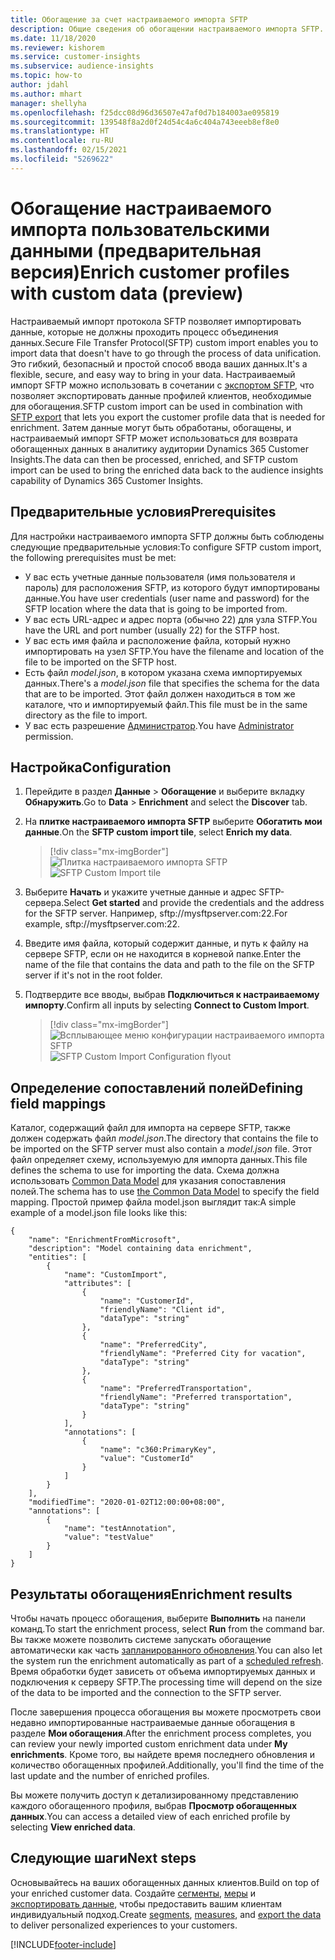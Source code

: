 ```yaml
---
title: Обогащение за счет настраиваемого импорта SFTP
description: Общие сведения об обогащении настраиваемого импорта SFTP.
ms.date: 11/18/2020
ms.reviewer: kishorem
ms.service: customer-insights
ms.subservice: audience-insights
ms.topic: how-to
author: jdahl
ms.author: mhart
manager: shellyha
ms.openlocfilehash: f25dcc08d96d36507e47af0d7b184003ae095819
ms.sourcegitcommit: 139548f8a2d0f24d54c4a6c404a743eeeb8ef8e0
ms.translationtype: HT
ms.contentlocale: ru-RU
ms.lasthandoff: 02/15/2021
ms.locfileid: "5269622"
---
```

# <a name="enrich-customer-profiles-with-custom-data-preview"></a><span data-ttu-id="f5776-103">Обогащение настраиваемого импорта пользовательскими данными (предварительная версия)</span><span class="sxs-lookup"><span data-stu-id="f5776-103">Enrich customer profiles with custom data (preview)</span></span>

<span data-ttu-id="f5776-104">Настраиваемый импорт протокола SFTP позволяет импортировать данные, которые не должны проходить процесс объединения данных.</span><span class="sxs-lookup"><span data-stu-id="f5776-104">Secure File Transfer Protocol(SFTP) custom import enables you to import data that doesn't have to go through the process of data unification.</span></span> <span data-ttu-id="f5776-105">Это гибкий, безопасный и простой способ ввода ваших данных.</span><span class="sxs-lookup"><span data-stu-id="f5776-105">It's a flexible, secure, and easy way to bring in your data.</span></span> <span data-ttu-id="f5776-106">Настраиваемый импорт SFTP можно использовать в сочетании с [экспортом SFTP](export-sftp.md), что позволяет экспортировать данные профилей клиентов, необходимые для обогащения.</span><span class="sxs-lookup"><span data-stu-id="f5776-106">SFTP custom import can be used in combination with [SFTP export](export-sftp.md) that lets you export the customer profile data that is needed for enrichment.</span></span> <span data-ttu-id="f5776-107">Затем данные могут быть обработаны, обогащены, и настраиваемый импорт SFTP может использоваться для возврата обогащенных данных в аналитику аудитории Dynamics 365 Customer Insights.</span><span class="sxs-lookup"><span data-stu-id="f5776-107">The data can then be processed, enriched, and SFTP custom import can be used to bring the enriched data back to the audience insights capability of Dynamics 365 Customer Insights.</span></span>

## <a name="prerequisites"></a><span data-ttu-id="f5776-108">Предварительные условия</span><span class="sxs-lookup"><span data-stu-id="f5776-108">Prerequisites</span></span>

<span data-ttu-id="f5776-109">Для настройки настраиваемого импорта SFTP должны быть соблюдены следующие предварительные условия:</span><span class="sxs-lookup"><span data-stu-id="f5776-109">To configure SFTP custom import, the following prerequisites must be met:</span></span>

- <span data-ttu-id="f5776-110">У вас есть учетные данные пользователя (имя пользователя и пароль) для расположения SFTP, из которого будут импортированы данные.</span><span class="sxs-lookup"><span data-stu-id="f5776-110">You have user credentials (user name and password) for the SFTP location where the data that is going to be imported from.</span></span>
- <span data-ttu-id="f5776-111">У вас есть URL-адрес и адрес порта (обычно 22) для узла STFP.</span><span class="sxs-lookup"><span data-stu-id="f5776-111">You have the URL and port number (usually 22) for the STFP host.</span></span>
- <span data-ttu-id="f5776-112">У вас есть имя файла и расположение файла, который нужно импортировать на узел SFTP.</span><span class="sxs-lookup"><span data-stu-id="f5776-112">You have the filename and location of the file to be imported on the SFTP host.</span></span>
- <span data-ttu-id="f5776-113">Есть файл *model.json*, в котором указана схема импортируемых данных.</span><span class="sxs-lookup"><span data-stu-id="f5776-113">There's a *model.json* file that specifies the schema for the data that are to be imported.</span></span> <span data-ttu-id="f5776-114">Этот файл должен находиться в том же каталоге, что и импортируемый файл.</span><span class="sxs-lookup"><span data-stu-id="f5776-114">This file must be in the same directory as the file to import.</span></span>
- <span data-ttu-id="f5776-115">У вас есть разрешение [Администратор](permissions.md#administrator).</span><span class="sxs-lookup"><span data-stu-id="f5776-115">You have [Administrator](permissions.md#administrator) permission.</span></span>

## <a name="configuration"></a><span data-ttu-id="f5776-116">Настройка</span><span class="sxs-lookup"><span data-stu-id="f5776-116">Configuration</span></span>

1. <span data-ttu-id="f5776-117">Перейдите в раздел **Данные** > **Обогащение** и выберите вкладку **Обнаружить**.</span><span class="sxs-lookup"><span data-stu-id="f5776-117">Go to **Data** > **Enrichment** and select the **Discover** tab.</span></span>

1. <span data-ttu-id="f5776-118">На **плитке настраиваемого импорта SFTP** выберите **Обогатить мои данные**.</span><span class="sxs-lookup"><span data-stu-id="f5776-118">On the **SFTP custom import tile**, select **Enrich my data**.</span></span>

   > [!div class="mx-imgBorder"]
   > <span data-ttu-id="f5776-119">![Плитка настраиваемого импорта SFTP](media/SFTP_Custom_Import_tile.png "Плитка настраиваемого импорта SFTP")</span><span class="sxs-lookup"><span data-stu-id="f5776-119">![SFTP Custom Import tile](media/SFTP_Custom_Import_tile.png "SFTP Custom Import tile")</span></span>

1. <span data-ttu-id="f5776-120">Выберите **Начать** и укажите учетные данные и адрес SFTP-сервера.</span><span class="sxs-lookup"><span data-stu-id="f5776-120">Select **Get started** and provide the credentials and the address for the SFTP server.</span></span> <span data-ttu-id="f5776-121">Например, sftp://mysftpserver.com:22.</span><span class="sxs-lookup"><span data-stu-id="f5776-121">For example, sftp://mysftpserver.com:22.</span></span>

1. <span data-ttu-id="f5776-122">Введите имя файла, который содержит данные, и путь к файлу на сервере SFTP, если он не находится в корневой папке.</span><span class="sxs-lookup"><span data-stu-id="f5776-122">Enter the name of the file that contains the data and path to the file on the SFTP server if it's not in the root folder.</span></span>

1. <span data-ttu-id="f5776-123">Подтвердите все вводы, выбрав **Подключиться к настраиваемому импорту**.</span><span class="sxs-lookup"><span data-stu-id="f5776-123">Confirm all inputs by selecting **Connect to Custom Import**.</span></span>

   > [!div class="mx-imgBorder"]
   > <span data-ttu-id="f5776-124">![Всплывающее меню конфигурации настраиваемого импорта SFTP](media/SFTP_Custom_Import_Configuration_flyout.png "Всплывающее меню конфигурации настраиваемого импорта SFTP")</span><span class="sxs-lookup"><span data-stu-id="f5776-124">![SFTP Custom Import Configuration flyout](media/SFTP_Custom_Import_Configuration_flyout.png "SFTP Custom Import Configuration flyout")</span></span>

## <a name="defining-field-mappings"></a><span data-ttu-id="f5776-125">Определение сопоставлений полей</span><span class="sxs-lookup"><span data-stu-id="f5776-125">Defining field mappings</span></span> 

<span data-ttu-id="f5776-126">Каталог, содержащий файл для импорта на сервере SFTP, также должен содержать файл *model.json*.</span><span class="sxs-lookup"><span data-stu-id="f5776-126">The directory that contains the file to be imported on the SFTP server must also contain a *model.json* file.</span></span> <span data-ttu-id="f5776-127">Этот файл определяет схему, используемую для импорта данных.</span><span class="sxs-lookup"><span data-stu-id="f5776-127">This file defines the schema to use for importing the data.</span></span> <span data-ttu-id="f5776-128">Схема должна использовать [Common Data Model](https://docs.microsoft.com/common-data-model/) для указания сопоставления полей.</span><span class="sxs-lookup"><span data-stu-id="f5776-128">The schema has to use [the Common Data Model](https://docs.microsoft.com/common-data-model/) to specify the field mapping.</span></span> <span data-ttu-id="f5776-129">Простой пример файла model.json выглядит так:</span><span class="sxs-lookup"><span data-stu-id="f5776-129">A simple example of a model.json file looks like this:</span></span>

```
{
    "name": "EnrichmentFromMicrosoft",
    "description": "Model containing data enrichment",
    "entities": [
        {
            "name": "CustomImport",
            "attributes": [
                {
                    "name": "CustomerId",
                    "friendlyName": "Client id",
                    "dataType": "string"
                },
                {
                    "name": "PreferredCity",
                    "friendlyName": "Preferred City for vacation",
                    "dataType": "string"
                },
                {
                    "name": "PreferredTransportation",
                    "friendlyName": "Preferred transportation",
                    "dataType": "string"
                }
            ],
            "annotations": [
                {
                    "name": "c360:PrimaryKey",
                    "value": "CustomerId"
                }
            ]
        }
    ],
    "modifiedTime": "2020-01-02T12:00:00+08:00",
    "annotations": [
        {
            "name": "testAnnotation",
            "value": "testValue"
        }
    ]
}
```

## <a name="enrichment-results"></a><span data-ttu-id="f5776-130">Результаты обогащения</span><span class="sxs-lookup"><span data-stu-id="f5776-130">Enrichment results</span></span>

<span data-ttu-id="f5776-131">Чтобы начать процесс обогащения, выберите **Выполнить** на панели команд.</span><span class="sxs-lookup"><span data-stu-id="f5776-131">To start the enrichment process, select **Run** from the command bar.</span></span> <span data-ttu-id="f5776-132">Вы также можете позволить системе запускать обогащение автоматически как часть [запланированного обновления](system.md#schedule-tab).</span><span class="sxs-lookup"><span data-stu-id="f5776-132">You can also let the system run the enrichment automatically as part of a [scheduled refresh](system.md#schedule-tab).</span></span> <span data-ttu-id="f5776-133">Время обработки будет зависеть от объема импортируемых данных и подключения к серверу SFTP.</span><span class="sxs-lookup"><span data-stu-id="f5776-133">The processing time will depend on the size of the data to be imported and the connection to the SFTP server.</span></span>

<span data-ttu-id="f5776-134">После завершения процесса обогащения вы можете просмотреть свои недавно импортированные настраиваемые данные обогащения в разделе **Мои обогащения**.</span><span class="sxs-lookup"><span data-stu-id="f5776-134">After the enrichment process completes, you can review your newly imported custom enrichment data under **My enrichments**.</span></span> <span data-ttu-id="f5776-135">Кроме того, вы найдете время последнего обновления и количество обогащенных профилей.</span><span class="sxs-lookup"><span data-stu-id="f5776-135">Additionally, you'll find the time of the last update and the number of enriched profiles.</span></span>

<span data-ttu-id="f5776-136">Вы можете получить доступ к детализированному представлению каждого обогащенного профиля, выбрав **Просмотр обогащенных данных**.</span><span class="sxs-lookup"><span data-stu-id="f5776-136">You can access a detailed view of each enriched profile by selecting **View enriched data**.</span></span>

## <a name="next-steps"></a><span data-ttu-id="f5776-137">Следующие шаги</span><span class="sxs-lookup"><span data-stu-id="f5776-137">Next steps</span></span>

<span data-ttu-id="f5776-138">Основывайтесь на ваших обогащенных данных клиентов.</span><span class="sxs-lookup"><span data-stu-id="f5776-138">Build on top of your enriched customer data.</span></span> <span data-ttu-id="f5776-139">Создайте [сегменты](segments.md), [меры](measures.md) и [экспортировать данные](export-destinations.md), чтобы предоставить вашим клиентам индивидуальный подход.</span><span class="sxs-lookup"><span data-stu-id="f5776-139">Create [segments](segments.md), [measures](measures.md), and [export the data](export-destinations.md) to deliver personalized experiences to your customers.</span></span>




[!INCLUDE[footer-include](../includes/footer-banner.md)]